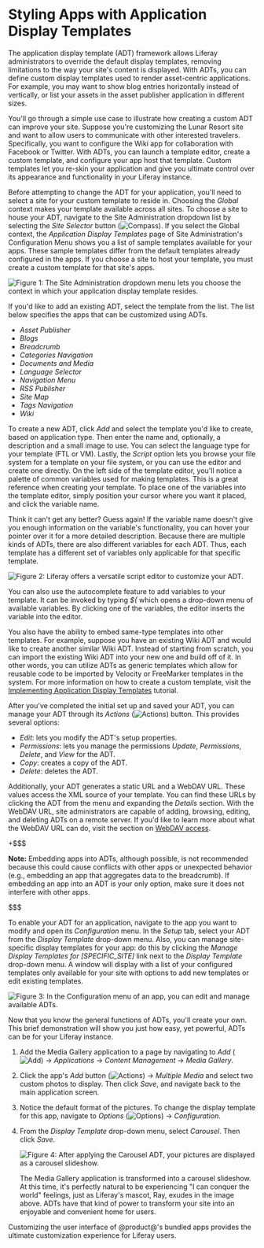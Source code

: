 # Styling Apps with Application Display Templates [](id=styling-apps-with-application-display-templates)

The application display template (ADT) framework allows Liferay administrators
to override the default display templates, removing limitations to the way your
site's content is displayed. With ADTs, you can define custom display templates
used to render asset-centric applications. For example, you may want to show
blog entries horizontally instead of vertically, or list your assets in the
asset publisher application in different sizes.

You'll go through a simple use case to illustrate how creating a custom ADT can
improve your site. Suppose you're customizing the Lunar Resort site and want to
allow users to communicate with other interested travelers. Specifically, you
want to configure the Wiki app for collaboration with Facebook or Twitter. With
ADTs, you can launch a template editor, create a custom template, and configure
your app host that template. Custom templates let you re-skin your application
and give you ultimate control over its appearance and functionality in your
Liferay instance.

Before attempting to change the ADT for your application, you'll need to select
a site for your custom template to reside in. Choosing the *Global* context
makes your template available across all sites. To choose a site to house your
ADT, navigate to the Site Administration dropdown list by selecting the
*Site Selector* button (![Compass](../../images/icon-compass.png)). If you
select the Global context, the *Application Display Templates* page of Site
Administration's Configuration Menu shows you a list of sample templates
available for your apps. These sample templates differ from the default
templates already configured in the apps. If you choose a site to host your
template, you must create a custom template for that site's apps.

![Figure 1: The Site Administration dropdown menu lets you choose the context in which your application display template resides.](../../images/context-selector.png)

If you'd like to add an existing ADT, select the template from the list. The
list below specifies the apps that can be customized using ADTs.

- *Asset Publisher*
- *Blogs*
- *Breadcrumb*
- *Categories Navigation*
- *Documents and Media*
- *Language Selector*
- *Navigation Menu*
- *RSS Publisher*
- *Site Map*
- *Tags Navigation*
- *Wiki*

To create a new ADT, click *Add* and select the template you'd like to create,
based on application type. Then enter the name and, optionally, a description
and a small image to use. You can select the language type for your template
(FTL or VM). Lastly, the *Script* option lets you browse your file system for a
template on your file system, or you can use the editor and create one directly.
On the left side of the template editor, you'll notice a palette of common
variables used for making templates. This is a great reference when creating
your template. To place one of the variables into the template editor, simply
position your cursor where you want it placed, and click the variable name.

Think it can't get any better? Guess again! If the variable name doesn't give
you enough information on the variable's functionality, you can hover your
pointer over it for a more detailed description. Because there are multiple
kinds of ADTs, there are also different variables for each ADT. Thus, each
template has a different set of variables only applicable for that specific
template. 

![Figure 2: Liferay offers a versatile script editor to customize your ADT.](../../images/adt-script-editor.png)

You can also use the autocomplete feature to add variables to your template. It
can be invoked by typing *${* which opens a drop-down menu of available
variables. By clicking one of the variables, the editor inserts the variable
into the editor.

You also have the ability to embed same-type templates into other templates. For
example, suppose you have an existing Wiki ADT and would like to create another
similar Wiki ADT. Instead of starting from scratch, you can import the existing
Wiki ADT into your new one and build off of it. In other words, you can utilize
ADTs as generic templates which allow for reusable code to be imported by
Velocity or FreeMarker templates in the system. For more information on how to
create a custom template, visit the
[Implementing Application Display Templates](/develop/tutorials/-/knowledge_base/6-2/implementing-application-display-templates)
tutorial.

<!--TODO: Update tutorial link above for 7.0, when available. -Cody -->

After you've completed the initial set up and saved your ADT, you can manage
your ADT through its *Actions* (![Actions](../../images/icon-actions.png))
button. This provides several options:

- *Edit*: lets you modify the ADT's setup properties.
- *Permissions*: lets you manage the permissions *Update*, *Permissions*,
  *Delete*, and *View* for the ADT.
- *Copy*: creates a copy of the ADT.
- *Delete*: deletes the ADT.

Additionally, your ADT generates a static URL and a WebDAV URL. These values
access the XML source of your template. You can find these URLs by clicking the
ADT from the menu and expanding the *Details* section. With the WebDAV URL, site
administrators are capable of adding, browsing, editing, and deleting ADTs on a
remote server. If you'd like to learn more about what the WebDAV URL can do,
visit the section on
[WebDAV access](/discover/portal/-/knowledge_base/7-0/publishing-files#desktop-access-to-documents-and-media).

+$$$

**Note:** Embedding apps into ADTs, although possible, is not recommended
because this could cause conflicts with other apps or unexpected behavior (e.g.,
embedding an app that aggregates data to the breadcrumb). If embedding an app
into an ADT is your only option, make sure it does not interfere with other
apps.

$$$

To enable your ADT for an application, navigate to the app you want to modify
and open its *Configuration* menu. In the *Setup* tab, select your ADT from the
*Display Template* drop-down menu. Also, you can manage site-specific display
templates for your app: do this by clicking the *Manage Display Templates for
[SPECIFIC_SITE]* link next to the *Display Template* drop-down menu. A window
will display with a list of your configured templates only available for your
site with options to add new templates or edit existing templates.

![Figure 3: In the *Configuration* menu of an app, you can edit and manage available ADTs.](../../images/adt-configuration.png)

Now that you know the general functions of ADTs, you'll create your own. This
brief demonstration will show you just how easy, yet powerful, ADTs can be for
your Liferay instance.

1. Add the Media Gallery application to a page by navigating to *Add*
   (![Add](../../images/icon-control-menu-add.png)) &rarr; *Applications*
   &rarr; *Content Management* &rarr; *Media Gallery*.

2. Click the app's *Add* button (![Actions](../../images/icon-app-add.png))
   &rarr; *Multiple Media* and select two custom photos to display. Then click
   *Save*, and navigate back to the main application screen.

3. Notice the default format of the pictures. To change the display template for
   this app, navigate to *Options*
   (![Options](../../images/icon-app-options.png)) &rarr; *Configuration*.

4. From the *Display Template* drop-down menu, select *Carousel*. Then click
   *Save*.

	![Figure 4: After applying the Carousel ADT, your pictures are displayed as a carousel slideshow.](../../images/adt-carousel.png)

	The Media Gallery application is transformed into a carousel slideshow. At
	this time, it's perfectly natural to be experiencing "I can conquer the
	world" feelings, just as Liferay's mascot, Ray, exudes in the image above.
	ADTs have that kind of power to transform your site into an enjoyable and
	convenient home for users.

Customizing the user interface of @product@'s bundled apps provides the ultimate
customization experience for Liferay users.
